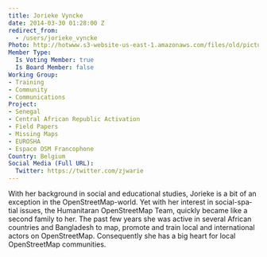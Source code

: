 ```yaml
---
title: Jorieke Vyncke
date: 2014-03-30 01:28:00 Z
redirect_from:
  - /users/jorieke_vyncke
Photo: http://hotwww.s3-website-us-east-1.amazonaws.com/files/old/pictures/picture-79-1432475599.jpg
Member Type:
  Is Voting Member: true
  Is Board Member: false
Working Group:
- Training
- Community
- Communications
Project:
- Senegal
- Central African Republic Activation
- Field Papers
- Missing Maps
- EUROSHA
- Espace OSM Francophone
Country: Belgium
Social Media (Full URL):
  Twitter: https://twitter.com/zjwarie
---
```


<p class="MsoNormal"><span lang="EN-US">With her background in social and educational studies, Jorieke is a bit of an exception in the OpenStreetMap-world. Yet with her interest in social-spatial issues, the Humanitaran OpenStreetMap Team, quickly became like a second family to her. The past few years she was active in several African countries and Bangladesh to map, promote and train local and international actors on OpenStreetMap. Consequently she has a big heart for local OpenStreetMap communities.</span></p><p class="MsoNormal">&nbsp;</p>
